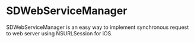 # SDWebServiceManager
SDWebServiceManager is an easy way to implement synchronous request to web server using NSURLSession for iOS.
